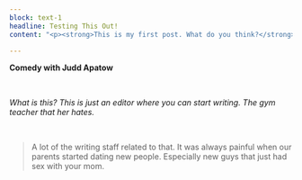 ```yaml
---
block: text-1
headline: Testing This Out!
content: "<p><strong>This is my first post. What do you think?</strong></p>"

---
```

**Comedy with Judd Apatow**

<br>

_What is this? This is just an editor where you can start writing. The gym teacher that her hates._

<br>

> A lot of the writing staff related to that. It was always painful when our parents started dating new people. Especially new guys that just had sex with your mom.